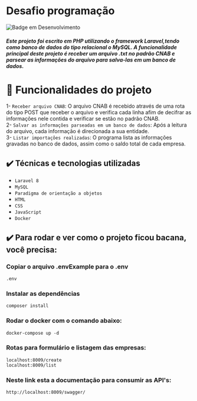 # Desafio programação

![Badge em Desenvolvimento](http://img.shields.io/static/v1?label=STATUS&message=CONCLUIDO&color=GREEN&style=for-the-badge)

##### Este projeto foi escrito em PHP utilizando o framework Laravel,tendo como banco de dados do tipo relacional o MySQL. A funcionalidade principal deste projeto é receber um arquivo .txt no padrão CNAB e parsear as informações do arquivo para salva-las em um banco de dados.
# :hammer: Funcionalidades do projeto
1- `Receber arquivo CNAB`: O arquivo CNAB é recebido através de uma rota do tipo POST que receber o arquivo e verifica cada linha afim de decifrar as informações nele contida e verificar se estão no padrão CNAB. <br>
2- `Salvar as informações parseadas em um banco de dados`: Após a leitura do arquivo, cada informação é direcionada a sua entidade. <br>
3- `Listar importações realizadas`: O programa lista as informações gravadas no banco de dados, assim como o saldo total de cada empresa.<br>

## ✔️ Técnicas e tecnologias utilizadas

- ``Laravel 8``
- ``MySQL``
- ``Paradigma de orientação a objetos``
- ``HTML``
- ``CSS``
- ``JavaScript``
- ``Docker``

## ✔️ Para rodar e ver como o projeto ficou bacana, você precisa: 

### Copiar o arquivo .envExample para o .env

```
.env
```
### Instalar as dependências

```
composer install
```
### Rodar o docker com o comando abaixo:

```
docker-compose up -d
```
### Rotas para formulário e listagem das empresas:

```
localhost:8009/create
localhost:8009/list
```
### Neste link esta a documentação para consumir as API's:

```
http://localhost:8009/swagger/
```

